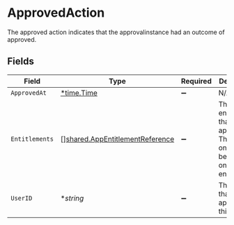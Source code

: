 # ApprovedAction

The approved action indicates that the approvalinstance had an outcome of approved.


## Fields

| Field                                                                                     | Type                                                                                      | Required                                                                                  | Description                                                                               |
| ----------------------------------------------------------------------------------------- | ----------------------------------------------------------------------------------------- | ----------------------------------------------------------------------------------------- | ----------------------------------------------------------------------------------------- |
| `ApprovedAt`                                                                              | [*time.Time](https://pkg.go.dev/time#Time)                                                | :heavy_minus_sign:                                                                        | N/A                                                                                       |
| `Entitlements`                                                                            | [][shared.AppEntitlementReference](../../../pkg/models/shared/appentitlementreference.md) | :heavy_minus_sign:                                                                        | The entitlements that were approved. This will only ever be a list of one entitlement.    |
| `UserID`                                                                                  | **string*                                                                                 | :heavy_minus_sign:                                                                        | The UserID that approved this step.                                                       |